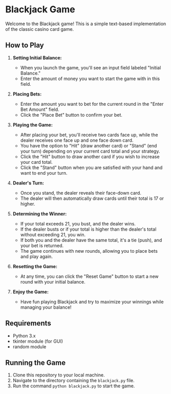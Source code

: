 # Blackjack Game

Welcome to the Blackjack game! This is a simple text-based implementation of the classic casino card game.

## How to Play

1. **Setting Initial Balance:**
   - When you launch the game, you'll see an input field labeled "Initial Balance."
   - Enter the amount of money you want to start the game with in this field.

2. **Placing Bets:**
   - Enter the amount you want to bet for the current round in the "Enter Bet Amount" field.
   - Click the "Place Bet" button to confirm your bet.

3. **Playing the Game:**
   - After placing your bet, you'll receive two cards face up, while the dealer receives one face up and one face down card.
   - You have the option to "Hit" (draw another card) or "Stand" (end your turn) depending on your current card total and your strategy.
   - Click the "Hit" button to draw another card if you wish to increase your card total.
   - Click the "Stand" button when you are satisfied with your hand and want to end your turn.

4. **Dealer's Turn:**
   - Once you stand, the dealer reveals their face-down card.
   - The dealer will then automatically draw cards until their total is 17 or higher.

5. **Determining the Winner:**
   - If your total exceeds 21, you bust, and the dealer wins.
   - If the dealer busts or if your total is higher than the dealer's total without exceeding 21, you win.
   - If both you and the dealer have the same total, it's a tie (push), and your bet is returned.
   - The game continues with new rounds, allowing you to place bets and play again.

6. **Resetting the Game:**
   - At any time, you can click the "Reset Game" button to start a new round with your initial balance.

7. **Enjoy the Game:**
   - Have fun playing Blackjack and try to maximize your winnings while managing your balance!

## Requirements

- Python 3.x
- tkinter module (for GUI)
- random module

## Running the Game

1. Clone this repository to your local machine.
2. Navigate to the directory containing the `blackjack.py` file.
3. Run the command `python blackjack.py` to start the game.

